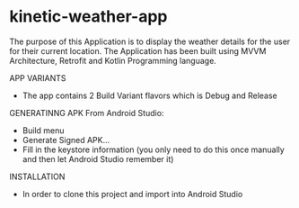 # kinetic-weather-app
The purpose of this Application is to display the weather details for the user for their current location. The Application has been built using 
MVVM Architecture, Retrofit and Kotlin Programming language.

APP VARIANTS
- The app contains 2 Build Variant flavors which is Debug and Release

GENERATINNG APK
From Android Studio:
- Build menu
- Generate Signed APK...
- Fill in the keystore information (you only need to do this once manually and then let Android Studio remember it)

INSTALLATION
- In order to clone this project and import into Android Studio
  

